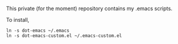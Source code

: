 This private (for the moment) repository contains my .emacs scripts.

To install,
```
ln -s dot-emacs ~/.emacs
ln -s dot-emacs-custom.el ~/.emacs-custom.el
```
